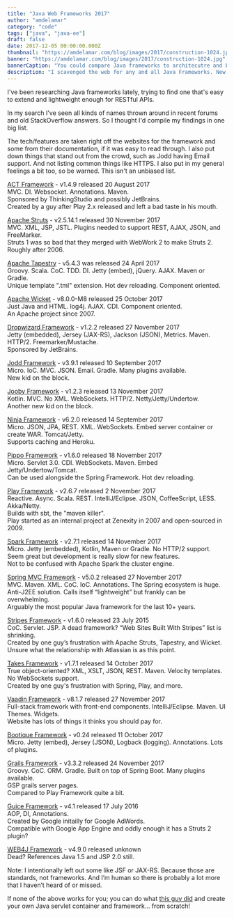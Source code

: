 ```yaml
---
title: "Java Web Frameworks 2017"
author: "amdelamar"
category: "code"
tags: ["java", "java-ee"]
draft: false
date: 2017-12-05 00:00:00.000Z
thumbnail: "https://amdelamar.com/blog/images/2017/construction-1024.jpg"
banner: "https://amdelamar.com/blog/images/2017/construction-1024.jpg"
bannerCaption: "You could compare Java frameworks to architecutre and building construction. (Photo Credit: Mike Birdy)"
description: "I scavenged the web for any and all Java Frameworks. New or old. Here is what I found."
---
```


I've been researching Java frameworks lately, trying to find one that's easy to extend and lightweight enough for RESTful APIs.

In my search I've seen all kinds of names thrown around in recent forums and old StackOverflow answers. So I thought I'd compile my findings in one big list.

The tech/features are taken right off the websites for the framework and some from their documentation, if it was easy to read through. I also put down things that stand out from the crowd, such as Jodd having Email support. And not listing common things like HTTPS. I also put in my general feelings a bit too, so be warned. This isn't an unbiased list.

[ACT Framework](http://actframework.org/) - v1.4.9 released 20 August 2017  
MVC. DI. Websocket. Annotations. Maven.  
Sponsored by ThinkingStudio and possibly JetBrains.  
Created by a guy after Play 2.x released and left a bad taste in his mouth.

[Apache Struts](http://struts.apache.org/) - v2.5.14.1 released 30 November 2017  
MVC. XML, JSP, JSTL. Plugins needed to support REST, AJAX, JSON, and FreeMarker.  
Struts 1 was so bad that they merged with WebWork 2 to make Struts 2\. Roughly after 2006.

[Apache Tapestry](https://tapestry.apache.org/) - v5.4.3 was released 24 April 2017  
Groovy. Scala. CoC. TDD. DI. Jetty (embed), jQuery. AJAX. Maven or Gradle.  
Unique template ".tml" extension. Hot dev reloading. Component oriented.

[Apache Wicket](https://wicket.apache.org/) - v8.0.0-M8 released 25 October 2017  
Just Java and HTML. log4j. AJAX. CDI. Component oriented.  
An Apache project since 2007.

[Dropwizard Framework](http://www.dropwizard.io/) - v1.2.2 released 27 November 2017  
Jetty (embedded), Jersey (JAX-RS), Jackson (JSON), Metrics. Maven. HTTP/2\. Freemarker/Mustache.  
Sponsored by JetBrains.

[Jodd Framework](https://jodd.org/) - v3.9.1 released 10 September 2017  
Micro. IoC. MVC. JSON. Email. Gradle. Many plugins available.  
New kid on the block.

[Jooby Framework](http://jooby.org/) - v1.2.3 released 13 November 2017  
Kotlin. MVC. No XML. WebSockets. HTTP/2\. Netty/Jetty/Undertow.  
Another new kid on the block.

[Ninja Framework](http://www.ninjaframework.org/) - v6.2.0 released 14 September 2017  
Micro. JSON, JPA, REST. XML. WebSockets. Embed server container or create WAR. Tomcat/Jetty.  
Supports caching and Heroku.

[Pippo Framework](http://www.pippo.ro/) - v1.6.0 released 18 November 2017  
Micro. Servlet 3.0\. CDI. WebSockets. Maven. Embed Jetty/Undertow/Tomcat.  
Can be used alongside the Spring Framework. Hot dev reloading.

[Play Framework](https://playframework.com/) - v2.6.7 released 2 November 2017  
Reactive. Async. Scala. REST. IntelliJ/Eclipse. JSON, CoffeeScript, LESS. Akka/Netty.  
Builds with sbt, the "maven killer".  
Play started as an internal project at Zenexity in 2007 and open-sourced in 2009.

[Spark Framework](http://sparkjava.com/) - v2.7.1 released 14 November 2017  
Micro. Jetty (embedded), Kotlin, Maven or Gradle. No HTTP/2 support.  
Seem great but development is really slow for new features.  
Not to be confused with Apache Spark the cluster engine.

[Spring MVC Framework](https://projects.spring.io/spring-framework/) - v5.0.2 released 27 November 2017  
MVC. Maven. XML. CoC. IoC. Annotations. The Spring ecosystem is huge.  
Anti-J2EE solution. Calls itself “lightweight” but frankly can be overwhelming.  
Arguably the most popular Java framework for the last 10+ years.

[Stripes Framework](https://stripesframework.atlassian.net/wiki/spaces/STRIPES/overview) - v1.6.0 released 23 July 2015  
CoC. Servlet. JSP. A dead framework? “Web Sites Built With Stripes” list is shrinking.  
Created by one guy’s frustration with Apache Struts, Tapestry, and Wicket.  
Unsure what the relationship with Atlassian is as this point.

[Takes Framework](https://github.com/yegor256/takes) - v1.7.1 released 14 October 2017  
True object-oriented? XML, XSLT, JSON, REST. Maven. Velocity templates. No WebSockets support.  
Created by one guy's frustration with Spring, Play, and more.

[Vaadin Framework](https://vaadin.com/framework) - v8.1.7 released 27 November 2017  
Full-stack framework with front-end components. IntelliJ/Eclipse. Maven. UI Themes. Widgets.  
Website has lots of things it thinks you should pay for.

[Bootique Framework](http://bootique.io/) - v0.24 released 11 October 2017  
Micro. Jetty (embed), Jersey (JSON), Logback (logging). Annotations. Lots of plugins.

[Grails Framework](https://grails.org/) - v3.3.2 released 24 November 2017  
Groovy. CoC. ORM. Gradle. Built on top of Spring Boot. Many plugins available.  
GSP grails server pages.  
Compared to Play Framework quite a bit.

[Guice Framework](https://github.com/google/guice) - v4.1 released 17 July 2016  
AOP, DI, Annotations.  
Created by Google initailly for Google AdWords.  
Compatible with Google App Engine and oddly enough it has a Struts 2 plugin?

[WEB4J Framework](http://www.web4j.com/) - v4.9.0 released unknown  
Dead? References Java 1.5 and JSP 2.0 still.

Note: I intentionally left out some like JSF or JAX-RS. Because those are standards, not frameworks. And I’m human so there is probably a lot more that I haven’t heard of or missed.

If none of the above works for you; you can do what [this guy did](http://www.yegor256.com/2015/03/22/takes-java-web-framework.html) and create your own Java servlet container and framework... from scratch!
